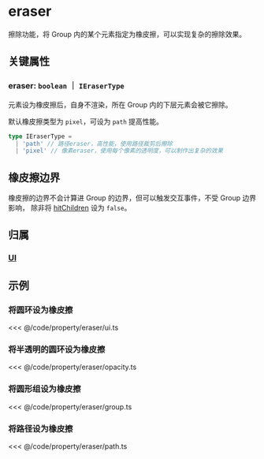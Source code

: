 <script setup>
import Case from '/component/Case.vue'
</script>

# eraser

擦除功能，将 Group 内的某个元素指定为橡皮擦，可以实现复杂的擦除效果。

<case name="Eraser"></case>

## 关键属性

### eraser: `boolean` ｜ `IEraserType`

元素设为橡皮擦后，自身不渲染，所在 Group 内的下层元素会被它擦除。

默认橡皮擦类型为 `pixel`，可设为 `path` 提高性能。

```ts
type IEraserType =
  | 'path' // 路径eraser，高性能，使用路径裁剪后擦除
  | 'pixel' // 像素eraser，使用每个像素的透明度，可以制作出复杂的效果
```

## 橡皮擦边界

橡皮擦的边界不会计算进 Group 的边界，但可以触发交互事件，不受 Group 边界影响， 除非将 [hitChildren](./hit.md#hitchildren-boolean) 设为 `false`。

## 归属

### [UI](/reference/display/UI.md#裁剪-橡皮擦)

## 示例

<case name="Eraser" index=0></case>

### 将圆环设为橡皮擦

<<< @/code/property/eraser/ui.ts

<case name="Eraser" index=1></case>

### 将半透明的圆环设为橡皮擦

<<< @/code/property/eraser/opacity.ts

<case name="Eraser" index=2></case>

### 将圆形组设为橡皮擦

<<< @/code/property/eraser/group.ts

<case name="Eraser" index=5></case>

### 将路径设为橡皮擦

<<< @/code/property/eraser/path.ts
